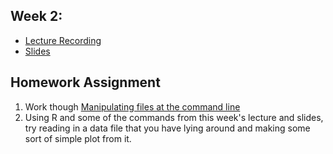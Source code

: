 ## Week 2: 
- [Lecture Recording](https://wustl.box.com/s/jdg8wjqyzqaxosd10u36uygl2wj01jf8)
- [Slides](intro_to_R.pdf)

## Homework Assignment

1) Work though [Manipulating files at the command line](bash_intro.md)
2) Using R and some of the commands from this week's lecture and slides, try reading in a data file that you have lying around and making some sort of simple plot from it.
